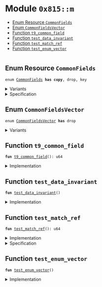 
<a id="0x815_m"></a>

# Module `0x815::m`



-  [Enum Resource `CommonFields`](#0x815_m_CommonFields)
-  [Enum `CommonFieldsVector`](#0x815_m_CommonFieldsVector)
-  [Function `t9_common_field`](#0x815_m_t9_common_field)
-  [Function `test_data_invariant`](#0x815_m_test_data_invariant)
-  [Function `test_match_ref`](#0x815_m_test_match_ref)
-  [Function `test_enum_vector`](#0x815_m_test_enum_vector)


<pre><code></code></pre>



<a id="0x815_m_CommonFields"></a>

## Enum Resource `CommonFields`



<pre><code>enum <a href="enum.md#0x815_m_CommonFields">CommonFields</a> <b>has</b> <b>copy</b>, drop, key
</code></pre>



<details>
<summary>Variants</summary>


<details>
<summary>Foo</summary>


<details>
<summary>Fields</summary>


<dl>
<dt>
<code>x: u64</code>
</dt>
<dd>

</dd>
<dt>
<code>y: u8</code>
</dt>
<dd>

</dd>
</dl>


</details>

</details>

<details>
<summary>Bar</summary>


<details>
<summary>Fields</summary>


<dl>
<dt>
<code>x: u64</code>
</dt>
<dd>

</dd>
<dt>
<code>y: u8</code>
</dt>
<dd>

</dd>
<dt>
<code>z: u32</code>
</dt>
<dd>

</dd>
</dl>


</details>

</details>

</details>

<details>
<summary>Specification</summary>



<pre><code><b>invariant</b> self.x &gt; 20;
<b>invariant</b> (self is CommonFields::Bar) ==&gt; self.z &gt; 10;
</code></pre>



</details>

<a id="0x815_m_CommonFieldsVector"></a>

## Enum `CommonFieldsVector`



<pre><code>enum <a href="enum.md#0x815_m_CommonFieldsVector">CommonFieldsVector</a> <b>has</b> drop
</code></pre>



<details>
<summary>Variants</summary>


<details>
<summary>Foo</summary>


<details>
<summary>Fields</summary>


<dl>
<dt>
<code>x: <a href="">vector</a>&lt;u8&gt;</code>
</dt>
<dd>

</dd>
</dl>


</details>

</details>

<details>
<summary>Bar</summary>


<details>
<summary>Fields</summary>


<dl>
<dt>
<code>x: <a href="">vector</a>&lt;u8&gt;</code>
</dt>
<dd>

</dd>
<dt>
<code>y: <a href="">vector</a>&lt;<a href="enum.md#0x815_m_CommonFields">m::CommonFields</a>&gt;</code>
</dt>
<dd>

</dd>
</dl>


</details>

</details>

</details>

<a id="0x815_m_t9_common_field"></a>

## Function `t9_common_field`



<pre><code><b>fun</b> <a href="enum.md#0x815_m_t9_common_field">t9_common_field</a>(): u64
</code></pre>



<details>
<summary>Implementation</summary>


<pre><code><b>fun</b> <a href="enum.md#0x815_m_t9_common_field">t9_common_field</a>(): u64 {
    <b>let</b> common = CommonFields::Bar {
        x: 30,
        y: 40,
        z: 50
    };
    common.x = 15; // <b>struct</b> <b>invariant</b> fails
    common.x
}
</code></pre>



</details>

<a id="0x815_m_test_data_invariant"></a>

## Function `test_data_invariant`



<pre><code><b>fun</b> <a href="enum.md#0x815_m_test_data_invariant">test_data_invariant</a>()
</code></pre>



<details>
<summary>Implementation</summary>


<pre><code><b>fun</b> <a href="enum.md#0x815_m_test_data_invariant">test_data_invariant</a>() {
    <b>let</b> common = CommonFields::Bar {
        x: 30,
        y: 40,
        z: 50
    };
    <b>let</b> CommonFields::Bar {x: _x, y: _y, z} = &<b>mut</b> common;
    *z = 9; // <b>struct</b> <b>invariant</b> fails
}
</code></pre>



</details>

<a id="0x815_m_test_match_ref"></a>

## Function `test_match_ref`



<pre><code><b>fun</b> <a href="enum.md#0x815_m_test_match_ref">test_match_ref</a>(): u64
</code></pre>



<details>
<summary>Implementation</summary>


<pre><code><b>fun</b> <a href="enum.md#0x815_m_test_match_ref">test_match_ref</a>(): u64 {
    <b>let</b> common = CommonFields::Bar {
        x: 30,
        y: 40,
        z: 50
    };
    match (&common) {
        Foo {x, y: _} =&gt; *x,
        Bar {x, y: _, z: _ } =&gt; *x + 1
    }
}
</code></pre>



</details>

<details>
<summary>Specification</summary>



<pre><code><b>ensures</b> result == 31;
</code></pre>



</details>

<a id="0x815_m_test_enum_vector"></a>

## Function `test_enum_vector`



<pre><code><b>fun</b> <a href="enum.md#0x815_m_test_enum_vector">test_enum_vector</a>()
</code></pre>



<details>
<summary>Implementation</summary>


<pre><code><b>fun</b> <a href="enum.md#0x815_m_test_enum_vector">test_enum_vector</a>() {
    <b>let</b> _common_vector_1 = CommonFieldsVector::Foo {
        x: <a href="">vector</a>[2]
    };
    <b>let</b> _common_fields = CommonFields::Bar {
        x: 30,
        y: 40,
        z: 50
    };
    <b>let</b> _common_vector_2 = CommonFieldsVector::Bar {
        x: <a href="">vector</a>[2],
        y: <a href="">vector</a>[_common_fields]
    };
    <b>spec</b> {
        <b>assert</b> _common_vector_1.x != _common_vector_2.x; // this fails
        <b>assert</b> _common_vector_2.y[0] == CommonFields::Bar {
            x: 30,
            y: 40,
            z: 50
        };
    };
    <b>let</b> _common_vector_3 = CommonFieldsVector::Bar {
        x: <a href="">vector</a>[2],
        y: <a href="">vector</a>[_common_fields]
    };
    <b>spec</b> {
        <b>assert</b> _common_vector_2.x == _common_vector_3.x;
        <b>assert</b> _common_vector_2 == _common_vector_3;
    };

}
</code></pre>



</details>
